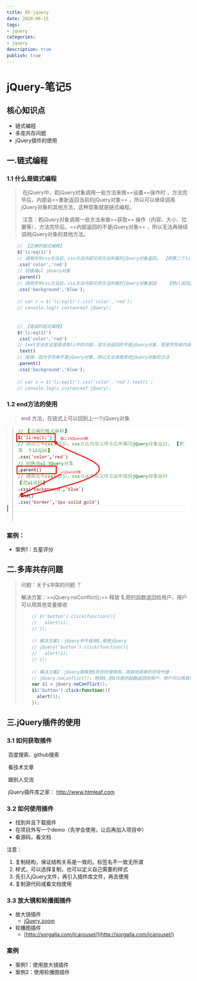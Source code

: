 ```yaml
---
title: 05-jquery
date: 2020-06-15
tags: 
- jquery
categories: 
- jquery
description: true
publish: true
---
```



# jQuery-笔记5

## 核心知识点

+ 链式编程
+ 多库共存问题
+ jQuery插件的使用



## 一.链式编程

### 1.1 什么是链式编程

> ​	在jQuery中，若jQuery对象调用一些方法来做==设置==操作时 ，方法完毕后，内部会==重新返回当前的jQuery对象== ，所以可以继续调用jQuery对象的其他方法，这种现象就是链式编程。
>
> ​	注意：若jQuery对象调用一些方法来做==获取== 操作（内容、大小、位置等），方法完毕后，==内部返回的不是jQuery对象== ，所以无法再继续调用jQuery对象的其他方法。

```javascript
    // 【正确的链式编程】
    $('li:eq(1)')
    // 调用完毕css方法后，css方法内部又将方法所属的jQuery对象返回。 【把第二个li返回】
    .css('color','red')
    // 切换成ul jQuery对象
    .parent()
    // 调用完毕css方法后，css方法内部又将方法所属的jQuery对象返回    【把ul返回】
    .css('background','blue');

    // var r = $('li:eq(1)').css('color','red');
    // console.log(r instanceof jQuery);


    // 【错误的链式编程】
    $('li:eq(1)')
    .css('color','red')
    // text方法在这里是读取li中的内容，该方法返回的不是jQuery对象，而是字符串内容 '我是li2'
    .text() 
    // 报错，因为字符串不是jQuery对象，所以无法调用其他jQuery对象的方法
    .parent()
    .css('background','blue');

    // var v = $('li:eq(1)').css('color','red').text() ;
    // console.log(v instanceof jQuery);
```



### 1.2 end方法的使用

> end 方法，在链式上可以回到上一个jQuery对象

<img src="./media/01-05.png">

### 案例：

+ 案例1：五星评分





## 二.多库共存问题

> 问题：关于`$`冲突的问题 ？
>
> 解决方案：==jQuery.noConflict();==  释放 $,把的函数返回给用户，用户可以用其他变量接收
>
> ```javascript
>     // $('button').click(function(){
>     //   alert(1);
>     // });
>
>     // 解决方案1：jQuery中不使用$,使用jQuery
>     // jQuery('button').click(function(){
>     //   alert(1);
>     // });
>
>     // 解决方案2：jQuery库释放$符合的使用权，用其他简单的符号代替
>     // jQuery.noConflict(); 释放$,把$代表的函数返回给用户，用户可以用其他变量接收
>     var $1 = jQuery.noConflict();
>     $1('button').click(function(){
>       alert(1);
>     });
>
> ```





## 三.jQuery插件的使用

### 3.1 如何获取插件

​	百度搜索、github搜索

​	看技术文章

​	跟别人交流

​	jQuery插件库之家： http://www.htmleaf.com



### 3.2 如何使用插件

+ 找到并且下载插件
+ 在项目外写一个demo（先学会使用，让后再加入项目中）
+ 看源码，看文档

注意：

1. 复制结构，保证结构关系是一致的。标签名不一致无所谓
2. 样式，可以选择复制，也可以定义自己需要的样式
3. 先引入jQuery文件，再引入插件库文件，再去使用
4. 复制源代码或看文档使用



### 3.3 放大镜和轮播图插件

- 放大镜插件
  - [jQuery.zoom](http://www.jacklmoore.com/zoom/)
- 轮播图插件
  - [http://sorgalla.com/jcarousel/](http://sorgalla.com/jcarousel/)





### 案例

+ 案例1：使用放大镜插件
+ 案例2：使用轮播图插件



